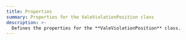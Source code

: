 ```yaml
---
title: Properties
summary: Properties for the ValeViolationPosition class
description: >-
  Defines the properties for the **ValeViolationPosition** class.
---
```


<!-- Reference Link Definitions -->
